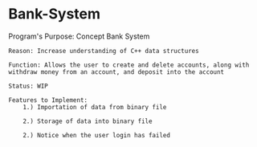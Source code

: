 # Bank-System

Program's Purpose: Concept Bank System

    Reason: Increase understanding of C++ data structures
    
    Function: Allows the user to create and delete accounts, along with withdraw money from an account, and deposit into the account
    
    Status: WIP
    
    Features to Implement:
        1.) Importation of data from binary file
        
        2.) Storage of data into binary file
        
        2.) Notice when the user login has failed 

